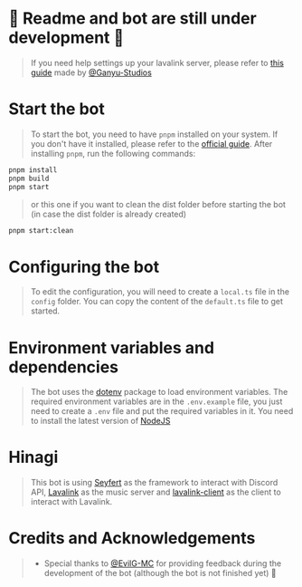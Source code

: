 # 🚨 Readme and bot are still under development 🚨
> If you need help settings up your lavalink server, please refer to [this guide](https://github.com/Ganyu-Studios/stelle-music/blob/main/LAVALINK.md) made by [@Ganyu-Studios](https://github.com/Ganyu-Studios)

# Start the bot
> To start the bot, you need to have `pnpm` installed on your system. If you don't have it installed, please refer to the [official guide](https://pnpm.io/installation). After installing `pnpm`, run the following commands:
```bash
pnpm install
pnpm build
pnpm start
```
> or this one if you want to clean the dist folder before starting the bot (in case the dist folder is already created)
```bash
pnpm start:clean
```
# Configuring the bot
> To edit the configuration, you will need to create a `local.ts` file in the `config` folder. You can copy the content of the `default.ts` file to get started.

# Environment variables and dependencies
> The bot uses the [dotenv](https://www.npmjs.com/package/dotenv) package to load environment variables. The required environment variables are in the `.env.example` file, you just need to create a `.env` file and put the required variables in it.
> You need to install the latest version of [NodeJS](https://nodejs.org/en/download/)

# Hinagi
> This bot is using [Seyfert](https://github.com/tiramisulabs/seyfert) as the framework to interact with Discord API, [Lavalink](https://github.com/lavalink-devs/Lavalink) as the music server and [lavalink-client](https://github.com/Tomato6966/lavalink-client) as the client to interact with Lavalink.

# Credits and Acknowledgements
> - Special thanks to [@EvilG-MC](https://github.com/EvilG-MC) for providing feedback during the development of the bot (although the bot is not finished yet) :pray:

